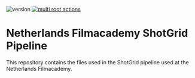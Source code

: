 ![version](https://img.shields.io/github/v/release/nfa-vfxim/nfa-shotgun-configuration?include_prereleases&style=flat-square)
[![multi root actions](https://github.com/nfa-vfxim/nfa-shotgun-configuration/actions/workflows/automatic_release.yml/badge.svg)](https://github.com/nfa-vfxim/nfa-shotgun-configuration/actions/workflows/automatic_release.yml)

# Netherlands Filmacademy ShotGrid Pipeline
This repository contains the files used in the ShotGrid pipeline used at the Netherlands Filmacademy.